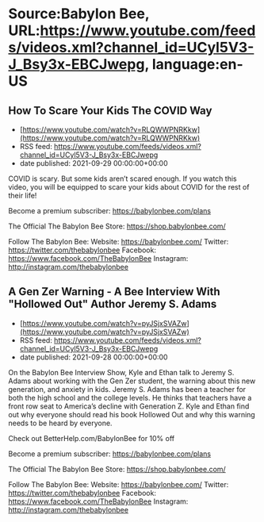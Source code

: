 # Source:Babylon Bee, URL:https://www.youtube.com/feeds/videos.xml?channel_id=UCyl5V3-J_Bsy3x-EBCJwepg, language:en-US

## How To Scare Your Kids The COVID Way
 - [https://www.youtube.com/watch?v=RLQWWPNRKkw](https://www.youtube.com/watch?v=RLQWWPNRKkw)
 - RSS feed: https://www.youtube.com/feeds/videos.xml?channel_id=UCyl5V3-J_Bsy3x-EBCJwepg
 - date published: 2021-09-29 00:00:00+00:00

COVID is scary. But some kids aren’t scared enough. If you watch this video, you will be equipped to scare your kids about COVID for the rest of their life!

Become a premium subscriber:  https://babylonbee.com/plans

The Official The Babylon Bee Store:  https://shop.babylonbee.com/

Follow The Babylon Bee:
Website: https://babylonbee.com/
Twitter: https://twitter.com/thebabylonbee
Facebook: https://www.facebook.com/TheBabylonBee
Instagram: http://instagram.com/thebabylonbee

## A Gen Zer Warning - A Bee Interview With "Hollowed Out" Author Jeremy S. Adams
 - [https://www.youtube.com/watch?v=pyJSjxSVAZw](https://www.youtube.com/watch?v=pyJSjxSVAZw)
 - RSS feed: https://www.youtube.com/feeds/videos.xml?channel_id=UCyl5V3-J_Bsy3x-EBCJwepg
 - date published: 2021-09-28 00:00:00+00:00

On the Babylon Bee Interview Show, Kyle and Ethan talk to Jeremy S. Adams about working with the  Gen Zer student, the warning about this new generation, and anxiety in kids. Jeremy S. Adams has been a teacher for both the high school and the college levels. He thinks that teachers have a front row seat to America’s decline with Generation Z. Kyle and Ethan find out why everyone should read his book Hollowed Out and why this warning needs to be heard by everyone.

Check out BetterHelp.com/BabylonBee for 10% off

Become a premium subscriber:  https://babylonbee.com/plans

The Official The Babylon Bee Store:  https://shop.babylonbee.com/

Follow The Babylon Bee:
Website: https://babylonbee.com/
Twitter: https://twitter.com/thebabylonbee
Facebook: https://www.facebook.com/TheBabylonBee
Instagram: http://instagram.com/thebabylonbee

